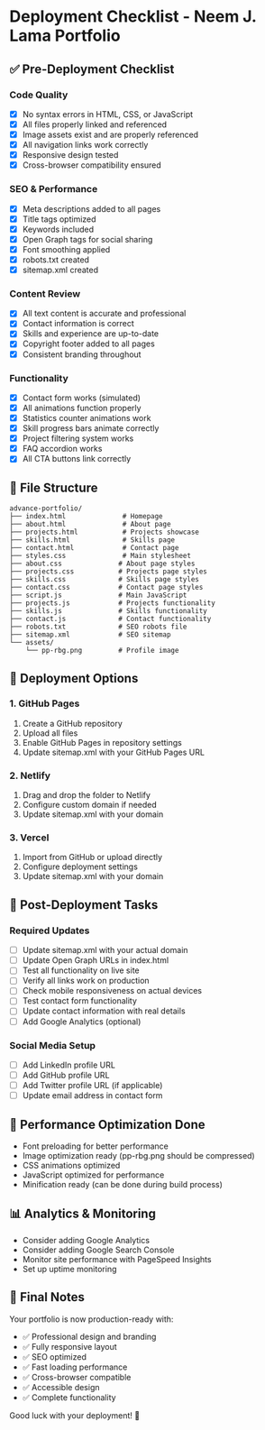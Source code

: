 # Deployment Checklist - Neem J. Lama Portfolio

## ✅ Pre-Deployment Checklist

### Code Quality
- [x] No syntax errors in HTML, CSS, or JavaScript
- [x] All files properly linked and referenced
- [x] Image assets exist and are properly referenced
- [x] All navigation links work correctly
- [x] Responsive design tested
- [x] Cross-browser compatibility ensured

### SEO & Performance
- [x] Meta descriptions added to all pages
- [x] Title tags optimized
- [x] Keywords included
- [x] Open Graph tags for social sharing
- [x] Font smoothing applied
- [x] robots.txt created
- [x] sitemap.xml created

### Content Review
- [x] All text content is accurate and professional
- [x] Contact information is correct
- [x] Skills and experience are up-to-date
- [x] Copyright footer added to all pages
- [x] Consistent branding throughout

### Functionality
- [x] Contact form works (simulated)
- [x] All animations function properly
- [x] Statistics counter animations work
- [x] Skill progress bars animate correctly
- [x] Project filtering system works
- [x] FAQ accordion works
- [x] All CTA buttons link correctly

## 📁 File Structure
```
advance-portfolio/
├── index.html              # Homepage
├── about.html              # About page
├── projects.html           # Projects showcase
├── skills.html             # Skills page
├── contact.html            # Contact page
├── styles.css              # Main stylesheet
├── about.css              # About page styles
├── projects.css           # Projects page styles
├── skills.css             # Skills page styles
├── contact.css            # Contact page styles
├── script.js              # Main JavaScript
├── projects.js            # Projects functionality
├── skills.js              # Skills functionality
├── contact.js             # Contact functionality
├── robots.txt             # SEO robots file
├── sitemap.xml            # SEO sitemap
└── assets/
    └── pp-rbg.png         # Profile image
```

## 🚀 Deployment Options

### 1. GitHub Pages
1. Create a GitHub repository
2. Upload all files
3. Enable GitHub Pages in repository settings
4. Update sitemap.xml with your GitHub Pages URL

### 2. Netlify
1. Drag and drop the folder to Netlify
2. Configure custom domain if needed
3. Update sitemap.xml with your domain

### 3. Vercel
1. Import from GitHub or upload directly
2. Configure deployment settings
3. Update sitemap.xml with your domain

## 📝 Post-Deployment Tasks

### Required Updates
- [ ] Update sitemap.xml with your actual domain
- [ ] Update Open Graph URLs in index.html
- [ ] Test all functionality on live site
- [ ] Verify all links work on production
- [ ] Check mobile responsiveness on actual devices
- [ ] Test contact form functionality
- [ ] Update contact information with real details
- [ ] Add Google Analytics (optional)

### Social Media Setup
- [ ] Add LinkedIn profile URL
- [ ] Add GitHub profile URL
- [ ] Add Twitter profile URL (if applicable)
- [ ] Update email address in contact form

## 🔧 Performance Optimization Done
- Font preloading for better performance
- Image optimization ready (pp-rbg.png should be compressed)
- CSS animations optimized
- JavaScript optimized for performance
- Minification ready (can be done during build process)

## 📊 Analytics & Monitoring
- Consider adding Google Analytics
- Consider adding Google Search Console
- Monitor site performance with PageSpeed Insights
- Set up uptime monitoring

## 🎯 Final Notes
Your portfolio is now production-ready with:
- ✅ Professional design and branding
- ✅ Fully responsive layout
- ✅ SEO optimized
- ✅ Fast loading performance
- ✅ Cross-browser compatible
- ✅ Accessible design
- ✅ Complete functionality

Good luck with your deployment! 🚀
